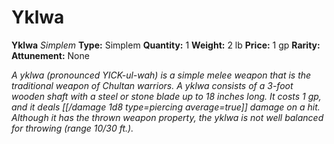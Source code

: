 # Yklwa

**Yklwa**
_Simplem_
**Type:** Simplem
**Quantity:** 1
**Weight:** 2 lb
**Price:** 1 gp
**Rarity:** 
**Attunement:** None

*A yklwa (pronounced YICK-ul-wah) is a simple melee weapon that is the traditional weapon of Chultan warriors. A yklwa consists of a 3-foot wooden shaft with a steel or stone blade up to 18 inches long. It costs 1 gp, and it deals  [[/damage 1d8 type=piercing average=true]] damage on a hit. Although it has the thrown weapon property, the yklwa is not well balanced for throwing (range 10/30 ft.).*